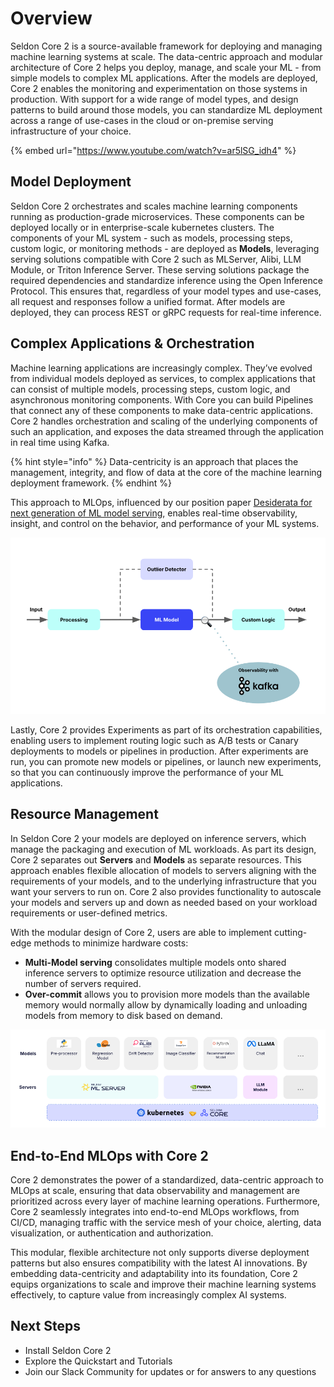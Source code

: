 # Overview

Seldon Core 2 is a source-available framework for deploying and managing machine learning systems at scale. The data-centric approach and modular architecture of Core 2 helps you deploy, manage, and scale your ML - from simple models to complex ML applications. After the models are deployed, Core 2 enables the monitoring and experimentation on those systems in production. With support for a wide range of model types, and design patterns to build around those models, you can standardize ML deployment across a range of use-cases in the cloud or on-premise serving infrastructure of your choice. 

{% embed url="https://www.youtube.com/watch?v=ar5lSG_idh4" %}

## Model Deployment

Seldon Core 2 orchestrates and scales machine learning components running as production-grade microservices. These components can be deployed locally or in enterprise-scale kubernetes clusters. The components of your ML system - such as models, processing steps, custom logic, or monitoring methods - are deployed as **Models**, leveraging serving solutions compatible with Core 2 such as MLServer, Alibi, LLM Module, or Triton Inference Server. These serving solutions package the required dependencies and standardize inference using the Open Inference Protocol. This ensures that, regardless of your model types and use-cases, all request and responses follow a unified format. After models are deployed, they can process REST or gRPC requests for real-time inference.

## Complex Applications & Orchestration

Machine learning applications are increasingly complex. They’ve evolved from individual models deployed as services, to complex applications that can consist of multiple models, processing steps, custom logic, and asynchronous monitoring components. With Core you can build  Pipelines that connect any of these components to make data-centric applications. Core 2 handles orchestration and scaling of the underlying components of such an application, and exposes the data streamed through the application in real time using Kafka. 

{% hint style="info" %}
Data-centricity is an approach that places the management, integrity, and flow of data at the core of the machine learning deployment framework. 
{% endhint %}

This approach to MLOps, influenced by our position paper [Desiderata for next generation of ML model serving](https://arxiv.org/abs/2210.14665), enables real-time observability, insight, and control on the behavior, and performance of your ML systems.  


![Data-centric pipeline](images/pipeline-intro.png)

Lastly, Core 2 provides Experiments as part of its orchestration capabilities, enabling users to implement routing logic such as A/B tests or Canary deployments to models or pipelines in production. After experiments are run, you can promote new models or pipelines, or launch new experiments, so that you can continuously improve the performance of your ML applications.


## Resource Management

In Seldon Core 2 your models are deployed on inference servers, which manage the packaging and execution of ML workloads. As part its design, Core 2 separates out **Servers** and **Models** as separate resources. This approach enables flexible allocation of models to servers aligning with the requirements of your models, and to the underlying infrastructure that you want your servers to run on. Core 2 also provides functionality to autoscale your models and servers up and down as needed based on your workload requirements or user-defined metrics. 

With the modular design of Core 2, users are able to implement cutting-edge methods to minimize hardware costs:

- **Multi-Model serving** consolidates multiple models onto shared inference servers to optimize resource utilization and decrease the number of servers required.
- **Over-commit** allows you to provision more models than the available memory would normally allow by dynamically loading and unloading models from memory to disk based on demand.

![Example: Serving multiple model types across inference servers](images/models-servers.png)

## End-to-End MLOps with Core 2

Core 2 demonstrates the power of a standardized, data-centric approach to MLOps at scale, ensuring that data observability and management are prioritized across every layer of machine learning operations. Furthermore, Core 2 seamlessly integrates into end-to-end MLOps workflows, from CI/CD, managing traffic with the service mesh of your choice, alerting, data visualization, or authentication and authorization. 

This modular, flexible architecture not only supports diverse deployment patterns but also ensures compatibility with the latest AI innovations. By embedding data-centricity and adaptability into its foundation, Core 2 equips organizations to scale and improve their machine learning systems effectively, to capture value from increasingly complex AI systems.

## Next Steps

- Install Seldon Core 2
- Explore the Quickstart and Tutorials
- Join our Slack Community for updates or for answers to any questions
